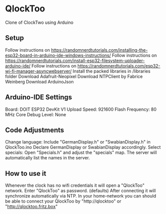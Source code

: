 # QlockToo
Clone of ClockTwo using Arduino

 Setup
--------------------------------------
 Follow instructions on https://randomnerdtutorials.com/installing-the-esp32-board-in-arduino-ide-windows-instructions/
 Follow instructions on https://randomnerdtutorials.com/install-esp32-filesystem-uploader-arduino-ide/
 Follow instructions on https://randomnerdtutorials.com/esp32-wi-fi-manager-asyncwebserver/
 Install the packed libraries in /libraries folder
 Download Adafruit-Neopixel 
 Download NTPClient by Fabrice Weinberg
 Download ArduinoJson
 
 Arduino-IDE Settings
--------------------------------------
 Board: DOIT ESP32 DevKit V1
 Upload Speed: 921600
 Flash Frequency: 80 MHz
 Core Debug Level: None
 
 Code Adjustments
--------------------------------------
 Change language: 	Include "GermanDisplay.h" or "SwabianDisplay.h" in QlockToo.ino
					Declare GermanDisplay or SwabianDisplay accordingly.
 Select specials: 	Open "Specials.h" and adjust the "specials" map. 
					The server will automatically list the names in the server.
					
 How to use it
--------------------------------------
 Whenever the clock has no wifi credentials it will open a "QlockToo" network. Enter "QlockToo" as password. (defaults)
 After connecting it will synchronize automatically via NTP.
 In your home-network you can should be able to connect your QlockToo by "http://qlocktoo" or "http://qlocktoo.fritz.box" 
